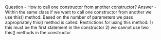 Question - How to call one constructor from another constructor?
Answer - Within the same class if we want to call one constructor from another we use this() method. Based on the number of parameters we pass appropriately this()             method is called. Restrictions for using this method:
                                                              1) this must be the first statement in the constructor 
                                                              2) we cannot use two this() methods in the constructor
